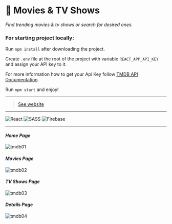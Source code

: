 # 🎥 Movies & TV Shows

*Find trending movies & tv shows or search for desired ones.*

### For starting project locally:

Run `npm install` after downloading the project.

Create `.env` file at the root of the project with variable `REACT_APP_API_KEY` and assign your API key to it.

For more information how to get your Api Key follow [TMDB API Documentation](https://www.themoviedb.org/documentation/api).

Run `npm start` and enjoy!

<hr />

> [See website](https://movies-and-tvs.web.app/)
<hr />

![React](https://img.shields.io/badge/react-%2320232a.svg?style=for-the-badge&logo=react&logoColor=%2361DAFB)
![SASS](https://img.shields.io/badge/SASS-hotpink.svg?style=for-the-badge&logo=SASS&logoColor=white)
![Firebase](https://img.shields.io/badge/firebase-%23039BE5.svg?style=for-the-badge&logo=firebase)
<hr />

#### *Home Page*

![tmdb01](https://user-images.githubusercontent.com/46372998/178101545-63eb97ac-4551-4ea2-9d20-4ff692875e03.png)

#### *Movies Page*

![tmdb02](https://user-images.githubusercontent.com/46372998/178101548-a507a3ac-c5c9-4bc4-b0c0-80f4bc8095b6.png)

#### *TV Shows Page*

![tmdb03](https://user-images.githubusercontent.com/46372998/178101549-58747ba9-d6e7-45c7-8820-67659e1cab56.png)

#### *Details Page*

![tmdb04](https://user-images.githubusercontent.com/46372998/178101550-b58b092d-5cb3-483b-9124-3454287b426a.png)

